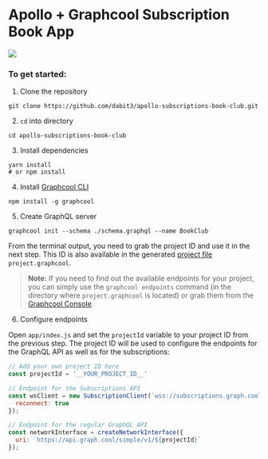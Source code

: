 # Apollo + Graphcool Subscription Book App

![](http://i.imgur.com/MqcDHTn.jpg)

### To get started:

1. Clone the repository

```
git clone https://github.com/dabit3/apollo-subscriptions-book-club.git
```

2. `cd` into directory
   
```
cd apollo-subscriptions-book-club
```

3. Install dependencies   

```
yarn install
# or npm install
```

4. Install [Graphcool CLI](https://github.com/graphcool/graphcool-cli)

```
npm install -g graphcool
```

5. Create GraphQL server

```
graphcool init --schema ./schema.graphql --name BookClub
```

From the terminal output, you need to grab the project ID and use it in the next step. This ID is also available in the generated [project file](https://www.graph.cool/docs/reference/cli/project-files-ow2yei7mew/) `project.graphcool`.

> **Note:** If you need to find out the available endpoints for your project, you can simply use the `graphcool endpoints` command (in the directory where `project.graphcool` is located) or grab them from the [Graphcool Console](https://console.graph.cool).

6. Configure endpoints

Open `app/index.js` and set the `projectId` variable to your project ID from the previous step. The project ID will be used to configure the endpoints for the GraphQL API as well as for the subscriptions:

```js
// Add your own project ID here
const projectId = '__YOUR_PROJECT_ID__'

// Endpoint for the Subscriptions API
const wsClient = new SubscriptionClient(`wss://subscriptions.graph.cool/v1/${projectId}`, {
  reconnect: true
});

// Endpoint for the regular GraphQL API
const networkInterface = createNetworkInterface({
  uri: `https://api.graph.cool/simple/v1/${projectId}`
});
``` 


